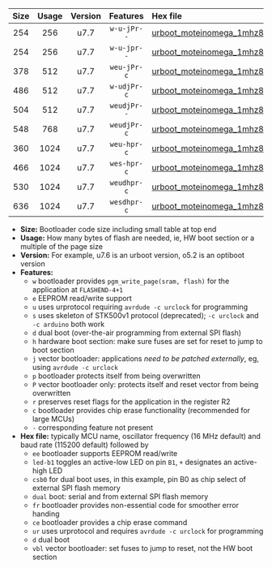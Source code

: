 |Size|Usage|Version|Features|Hex file|
|:-:|:-:|:-:|:-:|:--|
|254|256|u7.7|`w-u-jPr--`|[urboot_moteinomega_1mhz8432_57600bps_led+d7_ur_vbl.hex](https://raw.githubusercontent.com/stefanrueger/urboot.hex/main/boards/moteinomega/fcpu_1mhz8432/57600_bps/urboot_moteinomega_1mhz8432_57600bps_led+d7_ur_vbl.hex)|
|254|256|u7.7|`w-u-jpr--`|[urboot_moteinomega_1mhz8432_57600bps_led+d7_fr_ur_vbl.hex](https://raw.githubusercontent.com/stefanrueger/urboot.hex/main/boards/moteinomega/fcpu_1mhz8432/57600_bps/urboot_moteinomega_1mhz8432_57600bps_led+d7_fr_ur_vbl.hex)|
|378|512|u7.7|`weu-jPr-c`|[urboot_moteinomega_1mhz8432_57600bps_ee_led+d7_fr_ce_ur_vbl.hex](https://raw.githubusercontent.com/stefanrueger/urboot.hex/main/boards/moteinomega/fcpu_1mhz8432/57600_bps/urboot_moteinomega_1mhz8432_57600bps_ee_led+d7_fr_ce_ur_vbl.hex)|
|486|512|u7.7|`w-udjPr-c`|[urboot_moteinomega_1mhz8432_57600bps_led+d7_csc7_dual_fr_ce_ur_vbl.hex](https://raw.githubusercontent.com/stefanrueger/urboot.hex/main/boards/moteinomega/fcpu_1mhz8432/57600_bps/urboot_moteinomega_1mhz8432_57600bps_led+d7_csc7_dual_fr_ce_ur_vbl.hex)|
|504|512|u7.7|`weudjPr--`|[urboot_moteinomega_1mhz8432_57600bps_ee_led+d7_csc7_dual_fr_ur_vbl.hex](https://raw.githubusercontent.com/stefanrueger/urboot.hex/main/boards/moteinomega/fcpu_1mhz8432/57600_bps/urboot_moteinomega_1mhz8432_57600bps_ee_led+d7_csc7_dual_fr_ur_vbl.hex)|
|548|768|u7.7|`weudjPr-c`|[urboot_moteinomega_1mhz8432_57600bps_ee_led+d7_csc7_dual_fr_ce_ur_vbl.hex](https://raw.githubusercontent.com/stefanrueger/urboot.hex/main/boards/moteinomega/fcpu_1mhz8432/57600_bps/urboot_moteinomega_1mhz8432_57600bps_ee_led+d7_csc7_dual_fr_ce_ur_vbl.hex)|
|360|1024|u7.7|`weu-hpr-c`|[urboot_moteinomega_1mhz8432_57600bps_ee_led+d7_fr_ce_ur.hex](https://raw.githubusercontent.com/stefanrueger/urboot.hex/main/boards/moteinomega/fcpu_1mhz8432/57600_bps/urboot_moteinomega_1mhz8432_57600bps_ee_led+d7_fr_ce_ur.hex)|
|466|1024|u7.7|`wes-hpr-c`|[urboot_moteinomega_1mhz8432_57600bps_ee_led+d7_fr_ce.hex](https://raw.githubusercontent.com/stefanrueger/urboot.hex/main/boards/moteinomega/fcpu_1mhz8432/57600_bps/urboot_moteinomega_1mhz8432_57600bps_ee_led+d7_fr_ce.hex)|
|530|1024|u7.7|`weudhpr-c`|[urboot_moteinomega_1mhz8432_57600bps_ee_led+d7_csc7_dual_fr_ce_ur.hex](https://raw.githubusercontent.com/stefanrueger/urboot.hex/main/boards/moteinomega/fcpu_1mhz8432/57600_bps/urboot_moteinomega_1mhz8432_57600bps_ee_led+d7_csc7_dual_fr_ce_ur.hex)|
|636|1024|u7.7|`wesdhpr-c`|[urboot_moteinomega_1mhz8432_57600bps_ee_led+d7_csc7_dual_fr_ce.hex](https://raw.githubusercontent.com/stefanrueger/urboot.hex/main/boards/moteinomega/fcpu_1mhz8432/57600_bps/urboot_moteinomega_1mhz8432_57600bps_ee_led+d7_csc7_dual_fr_ce.hex)|

- **Size:** Bootloader code size including small table at top end
- **Usage:** How many bytes of flash are needed, ie, HW boot section or a multiple of the page size
- **Version:** For example, u7.6 is an urboot version, o5.2 is an optiboot version
- **Features:**
  + `w` bootloader provides `pgm_write_page(sram, flash)` for the application at `FLASHEND-4+1`
  + `e` EEPROM read/write support
  + `u` uses urprotocol requiring `avrdude -c urclock` for programming
  + `s` uses skeleton of STK500v1 protocol (deprecated); `-c urclock` and `-c arduino` both work
  + `d` dual boot (over-the-air programming from external SPI flash)
  + `h` hardware boot section: make sure fuses are set for reset to jump to boot section
  + `j` vector bootloader: applications *need to be patched externally*, eg, using `avrdude -c urclock`
  + `p` bootloader protects itself from being overwritten
  + `P` vector bootloader only: protects itself and reset vector from being overwritten
  + `r` preserves reset flags for the application in the register R2
  + `c` bootloader provides chip erase functionality (recommended for large MCUs)
  + `-` corresponding feature not present
- **Hex file:** typically MCU name, oscillator frequency (16 MHz default) and baud rate (115200 default) followed by
  + `ee` bootloader supports EEPROM read/write
  + `led-b1` toggles an active-low LED on pin `B1`, `+` designates an active-high LED
  + `csb0` for dual boot uses, in this example, pin B0 as chip select of external SPI flash memory
  + `dual` boot: serial and from external SPI flash memory
  + `fr` bootloader provides non-essential code for smoother error handing
  + `ce` bootloader provides a chip erase command
  + `ur` uses urprotocol and requires `avrdude -c urclock` for programming
  + `d` dual boot
  + `vbl` vector bootloader: set fuses to jump to reset, not the HW boot section

